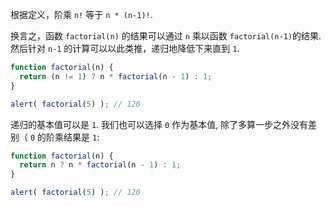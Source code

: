 根据定义，阶乘 `n!` 等于 `n * (n-1)!`.

换言之，函数 `factorial(n)` 的结果可以通过 `n` 乘以函数 `factorial(n-1)`的结果. 然后针对 `n-1` 的计算可以以此类推，递归地降低下来直到 `1`.

```js run
function factorial(n) {
  return (n != 1) ? n * factorial(n - 1) : 1;
}

alert( factorial(5) ); // 120
```

递归的基本值可以是 `1`. 我们也可以选择 `0` 作为基本值, 除了多算一步之外没有差别（ `0` 的阶乘结果是 `1`:

```js run
function factorial(n) {
  return n ? n * factorial(n - 1) : 1;
}

alert( factorial(5) ); // 120
```
